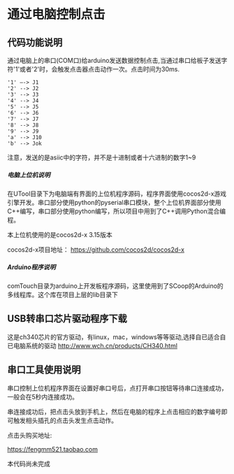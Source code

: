 # 通过电脑控制点击

## 代码功能说明

通过电脑上的串口(COM口)给arduino发送数据控制点击,当通过串口给板子发送字符'1'或者'2'时，会触发点击器点击动作一次。点击时间为30ms.
```
'1' —-> J1
'2' --> J2
'3' --> J3
'4' --> J4
'5' --> J5
'6' --> J6
'7' --> J7
'8' --> J8
'9' --> J9
'a' --> J10
'b' --> Jok
```

注意，发送的是asiic中的字符，并不是十进制或者十六进制的数字1~9

##### 电脑上位机说明

在UTool目录下为电脑端有界面的上位机程序源码，程序界面使用cocos2d-x游戏引擎开发。串口部分使用python的pyserial串口模块，整个上位机界面部分使用C++编写，串口部分使用python编写，所以项目中用到了C++调用Python混合编程。

本上位机使用的是cocos2d-x 3.15版本

cocos2d-x项目地址：
https://github.com/cocos2d/cocos2d-x


##### Arduino程序说明
comTouch目录为arduino上开发板程序源码，这里使用到了SCoop的Arduino的多线程库。这个库在项目上层的lib目录下

## USB转串口芯片驱动程序下载

这是ch340芯片的官方驱动，有linux，mac，windows等等驱动,选择自已适合自已电脑系统的驱动
http://www.wch.cn/products/CH340.html


## 串口工具使用说明

串口控制上位机程序界面在设置好串口号后，点打开串口按钮等待串口连接成功，一般会在5秒内连接成功。

串连接成功后，把点击头放到手机上，然后在电脑的程序上点击相应的数字编号即可触发相头插孔的点击头发生点击动作。



点击头购买地址:

https://fengmm521.taobao.com

本代码尚未完成
